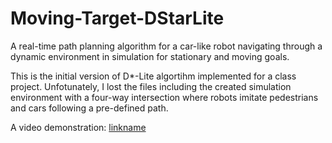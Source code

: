 # Moving-Target-DStarLite

A real-time path planning algorithm for a car-like robot navigating through a dynamic environment in simulation for stationary and moving goals.

This is the initial version of D*-Lite algortihm implemented for a class project. 
Unfotunately, I lost the files including the created simulation environment with a four-way intersection where robots imitate pedestrians and cars following a pre-defined path.

A video demonstration:
[linkname](https://youtu.be/qP9OPyRzyTA)
